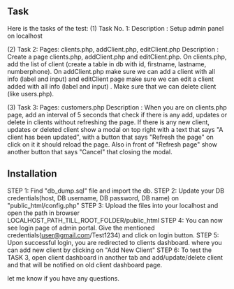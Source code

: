 ## Task
Here is the tasks of the test:
(1) Task No. 1:
Description :
Setup admin panel on localhost

(2) Task 2:
Pages: clients.php, addClient.php, editClient.php
Description :
Create a page clients.php, addClient.php and editClient.php. On clients.php, add the list of client (create a table in db with id, firstname, lastname, numberphone). On addClient.php make sure we can add a client with all info (label and input) and editClient page make sure we can edit a client added with all info (label and input) . Make sure that we can delete client (like users.php).

(3) Task 3:
Pages: customers.php
Description :
When you are on clients.php page, add an interval of 5 seconds that check if there is any add, updates or delete in clients without refreshing the page. If there is any new client, updates or deleted client show a modal on top right with a text that says "A client has been updated", with a button that says "Refresh the page" on click on it it should reload the page. Also in front of "Refresh page" show another button that says "Cancel" that closing the modal.

## Installation
STEP 1: Find "db_dump.sql" file and import the db.
STEP 2: Update your DB credentials(host, DB username, DB password, DB name) on "public_html/config.php"
STEP 3: Upload the files into your localhost and open the path in browser LOCALHOST_PATH_TILL_ROOT_FOLDER/public_html
STEP 4: You can now see login page of admin portal. Give the mentioned credentials(user@gmail.com/Test1234) and click on login button.
STEP 5: Upon successful login, you are redirected to clients dashboard. where you can add new client by clicking on "Add New Client"
STEP 6: To test the TASK 3, open client dashboard in another tab and add/update/delete client and that will be notified on old client dashboard page.

let me know if you have any questions.
